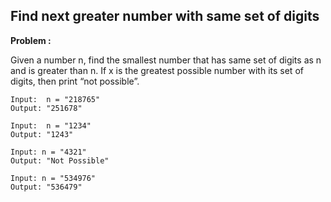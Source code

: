 ## Find next greater number with same set of digits

**Problem :** 
	
Given a number n, find the smallest number that has same set of digits as n and is greater than n. If x is the greatest possible number with its set of digits, then print “not possible”.

```
Input:  n = "218765"
Output: "251678"

Input:  n = "1234"
Output: "1243"

Input: n = "4321"
Output: "Not Possible"

Input: n = "534976"
Output: "536479"

```

